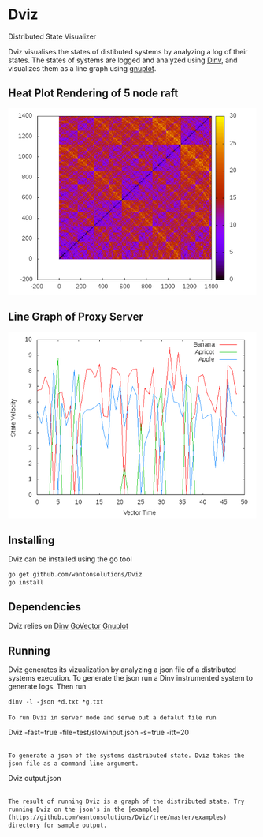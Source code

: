 # Dviz
Distributed State Visualizer

Dviz visualises the states of distibuted systems by analyzing a log of their states. The states of systems are logged and analyzed using [Dinv](https://bitbucket.org/bestchai/dinv), and visualizes them as a line graph using [gnuplot](http://www.gnuplot.info/).

## Heat Plot Rendering of 5 node raft
![](https://github.com/wantonsolutions/Dviz/blob/master/3draft.png)

## Line Graph of Proxy Server
![](https://github.com/wantonsolutions/Dviz/blob/master/2dlinn.png)

## Installing
Dviz can be installed using the go tool
```
go get github.com/wantonsolutions/Dviz
go install
```

## Dependencies
Dviz relies on 
[Dinv](https://bitbucket.org/bestchai/dinv)
[GoVector](https://github.com/arcaneiceman/GoVector)
[Gnuplot](http://www.gnuplot.info/)

## Running
Dviz generates its vizualization by analyzing a json file of a distributed systems execution. To generate the json run a Dinv instrumented system to generate logs. Then run
```
dinv -l -json *d.txt *g.txt

To run Dviz in server mode and serve out a defalut file run 

```
Dviz -fast=true -file=test/slowinput.json -s=true -itt=20

```

To generate a json of the systems distributed state. Dviz takes the json file as a command line argument.

```
Dviz output.json
```

The result of running Dviz is a graph of the distributed state. Try running Dviz on the json's in the [example](https://github.com/wantonsolutions/Dviz/tree/master/examples) directory for sample output.


